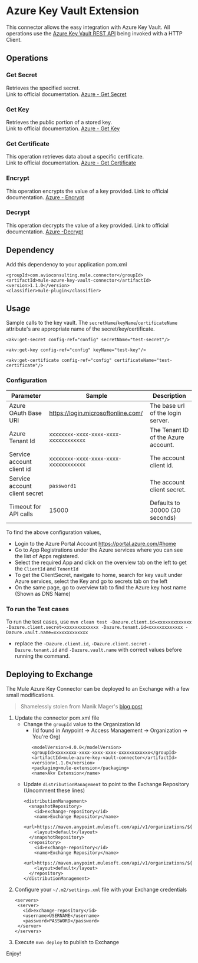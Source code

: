 # Azure Key Vault Extension

This connector allows the easy integration with Azure Key Vault.  All operations use the [Azure Key Vault REST API](https://docs.microsoft.com/en-us/rest/api/keyvault/) being invoked with a HTTP Client. 

## Operations

### Get Secret
Retrieves the specified secret.  
Link to official documentation.  [Azure - Get Secret](https://docs.microsoft.com/en-us/rest/api/keyvault/getsecret/getsecret)

### Get Key
Retrieves the public portion of a stored key.  
Link to official documentation.  [Azure - Get Key](https://docs.microsoft.com/en-us/rest/api/keyvault/getkey/getkey) 

### Get Certificate
This operation retrieves data about a specific certificate.  
Link to official documentation.  [Azure - Get Certificate](https://docs.microsoft.com/en-us/rest/api/keyvault/getcertificate/getcertificate])

### Encrypt
This operation encrypts the value of a key provided.
Link to official documentation. [Azure - Encrypt](https://docs.microsoft.com/en-us/rest/api/keyvault/encrypt/encrypt)

### Decrypt
This operation decrypts the value of a key provided.
Link to official documentation. [Azure -Decrypt](https://docs.microsoft.com/en-us/rest/api/keyvault/decrypt/decrypt)

## Dependency
Add this dependency to your application pom.xml

```
<groupId>com.avioconsulting.mule.connector</groupId>
<artifactId>mule-azure-key-vault-connector</artifactId>
<version>1.1.0</version>
<classifier>mule-plugin</classifier>
```

## Usage
Sample calls to the key vault.  The `secretName`/`keyName`/`certificateName` attribute's are appropriate name of the secret/key/certificate.
```
<akv:get-secret config-ref="config" secretName="test-secret"/>

<akv:get-key config-ref="config" keyName="test-key"/>

<akv:get-certificate config-ref="config" certificateName="test-certificate"/>
```

### Configuration
|Parameter|Sample|Description|
|---|---|---|
|Azure OAuth Base URI|https://login.microsoftonline.com/|The base url of the login server.|
|Azure Tenant Id|`xxxxxxxx-xxxx-xxxx-xxxx-xxxxxxxxxxxx`|The Tenant ID of the Azure account.|
|Service account client id|`xxxxxxxx-xxxx-xxxx-xxxx-xxxxxxxxxxxx`|The account client id.|
|Service account client secret|`password1`|The account client secret.|
|Timeout for API calls|15000|Defaults to 30000 (30 seconds)|

To find the above configuration values, 
  * Login to the Azure Portal Account https://portal.azure.com/#home
  * Go to App Registrations under the Azure services where you can see the list of Apps registered.
  * Select the required App and click on the overview tab on the left to get the `ClientId` and `TenentId` 
  * To get the ClientSecret, navigate to home, search for key vault under Azure services, select the Key and go to secrets tab on the left
  * On the same page, go to overview tab to find the Azure key host name (Shown as DNS Name)

### To run the Test cases 

To run the test cases, use `mvn clean test -Dazure.client.id=xxxxxxxxxxxxx -Dazure.client.secret=xxxxxxxxxxxxx -Dazure.tenant.id=xxxxxxxxxxxxx -Dazure.vault.name=xxxxxxxxxxxxx`

* replace the `-Dazure.client.id`, `-Dazure.client.secret` `-Dazure.tenant.id` and `-Dazure.vault.name` with correct values before running the command.

## Deploying to Exchange
The Mule Azure Key Connector can be deployed to an Exchange with a few small modifications.
> Shamelessly stolen from Manik Mager's [blog post](https://javastreets.com/blog/publish-connectors-to-anypoint-exchange.html)
1. Update the connector pom.xml file
    * Change the `groupId` value to the Organization Id 
        * (Id found in Anypoint -> Access Management -> Organization -> You're Org)
        ```
           <modelVersion>4.0.0</modelVersion>
           <groupId>xxxxxxxx-xxxx-xxxx-xxxx-xxxxxxxxxxxx</groupId>
           <artifactId>mule-azure-key-vault-connector</artifactId>
           <version>1.1.0</version>
           <packaging>mule-extension</packaging>
           <name>Akv Extension</name>
        ```
    * Update `distributionManagement` to point to the Exchange Repository (Uncomment these lines)
        ```
        <distributionManagement>
          <snapshotRepository>
            <id>exchange-repository</id>
            <name>Exchange Repository</name>
            <url>https://maven.anypoint.mulesoft.com/api/v1/organizations/${pom.groupId}/maven</url>
            <layout>default</layout>
          </snapshotRepository>
          <repository>
            <id>exchange-repository</id>
            <name>Exchange Repository</name>
            <url>https://maven.anypoint.mulesoft.com/api/v1/organizations/${pom.groupId}/maven</url>
            <layout>default</layout>
          </repository>
        </distributionManagement>
        ```
1. Configure your `~/.m2/settings.xml` file with your Exchange credentials
    ```
    <servers>
     <server>
       <id>exchange-repository</id>
       <username>USERNAME</username>
       <password>PASSWORD</password>
     </server>
    </servers>
    ```
1. Execute `mvn deploy` to publish to Exchange

Enjoy!